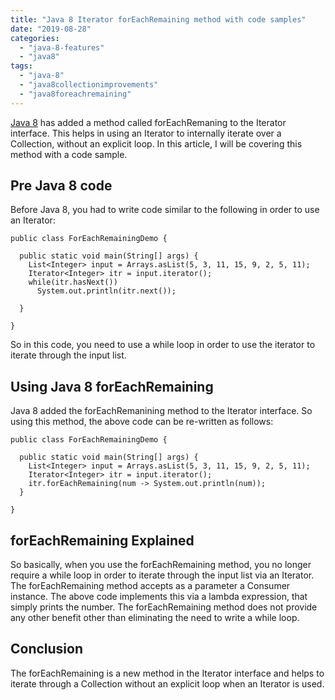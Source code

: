```yaml
---
title: "Java 8 Iterator forEachRemaining method with code samples"
date: "2019-08-28"
categories: 
  - "java-8-features"
  - "java8"
tags: 
  - "java-8"
  - "java8collectionimprovements"
  - "java8foreachremaining"
---
```


[Java 8](https://learnjava.co.in/java-8/) has added a method called forEachRemaning to the Iterator interface. This helps in using an Iterator to internally iterate over a Collection, without an explicit loop. In this article, I will be covering this method with a code sample.

## Pre Java 8 code

Before Java 8, you had to write code similar to the following in order to use an Iterator:

```
public class ForEachRemainingDemo {

  public static void main(String[] args) {
    List<Integer> input = Arrays.asList(5, 3, 11, 15, 9, 2, 5, 11);
    Iterator<Integer> itr = input.iterator();
    while(itr.hasNext())
      System.out.println(itr.next());

  }

}
```

So in this code, you need to use a while loop in order to use the iterator to iterate through the input list.

## Using Java 8 forEachRemaining

Java 8 added the forEachRemanining method to the Iterator interface. So using this method, the above code can be re-written as follows:

```
public class ForEachRemainingDemo {

  public static void main(String[] args) {
    List<Integer> input = Arrays.asList(5, 3, 11, 15, 9, 2, 5, 11);
    Iterator<Integer> itr = input.iterator();
    itr.forEachRemaining(num -> System.out.println(num));
  }

}
```

## forEachRemaining Explained

So basically, when you use the forEachRemaining method, you no longer require a while loop in order to iterate through the input list via an Iterator. The forEachRemaining method accepts as a parameter a Consumer instance. The above code implements this via a lambda expression, that simply prints the number. The forEachRemaining method does not provide any other benefit other than eliminating the need to write a while loop.

## Conclusion

The forEachRemaining is a new method in the Iterator interface and helps to iterate through a Collection without an explicit loop when an Iterator is used.
